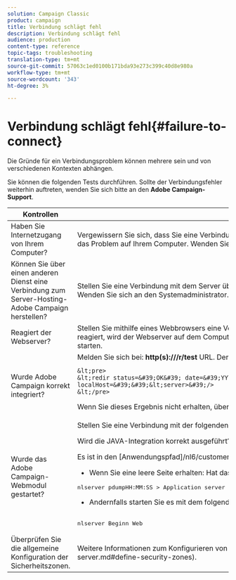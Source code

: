 ```yaml
---
solution: Campaign Classic
product: campaign
title: Verbindung schlägt fehl
description: Verbindung schlägt fehl
audience: production
content-type: reference
topic-tags: troubleshooting
translation-type: tm+mt
source-git-commit: 57063c1ed0100b171bda93e273c399c40d8e980a
workflow-type: tm+mt
source-wordcount: '343'
ht-degree: 3%

---
```



# Verbindung schlägt fehl{#failure-to-connect}

Die Gründe für ein Verbindungsproblem können mehrere sein und von verschiedenen Kontexten abhängen.

Sie können die folgenden Tests durchführen. Sollte der Verbindungsfehler weiterhin auftreten, wenden Sie sich bitte an den **Adobe Campaign-Support**.



<table> 
 <thead> 
  <tr> 
   <th>Kontrollen<br /> </th> 
   <th>Lösung<br /> </th> 
  </tr> 
 </thead> 
 <tbody> 
  <tr> 
   <td>Haben Sie Internetzugang von Ihrem Computer?</td> 
   <td>Vergewissern Sie sich, dass Sie eine Verbindung zu Websites im Internet herstellen können (z. B.). Wenn Sie keine Verbindung herstellen können, liegt das Problem auf Ihrem Computer. Wenden Sie sich an Ihren Systemadministrator.</td>
  </tr>
  <tr> 
   <td>Können Sie über einen anderen Dienst eine Verbindung zum Server-Hosting-Adobe Campaign herstellen?</td> 
   <td>Stellen Sie eine Verbindung mit dem Server über SSH oder auf andere Weise her. Wenn dies nicht möglich ist, liegt ein Problem mit Ihrer Host-Firma vor. Wenden Sie sich an den Systemadministrator.</td>
  </tr>
  <tr> 
   <td>Reagiert der Webserver?</td> 
   <td>Stellen Sie mithilfe eines Webbrowsers eine Verbindung mit der Adobe Campaign-Server-Zugriffs-URL her: <b>http(s):// &lt;urlserver&gt;</b>. Wenn er nicht reagiert, wird der Webserver auf dem Computer angehalten. Wenden Sie sich an den Systemadministrator Ihrer Host-Firma, um den Dienst neu zu starten.</td>
  </tr>
  <tr> 
   <td>Wurde Adobe Campaign korrekt integriert?</td> 
   <td>Melden Sie sich bei: <b>http(s):///r/test</b> URL. Der Server sollte die folgende Art von Meldung zurückgeben:

    &lt;pre>
    &lt;redir status=&#39;OK&#39; date=&#39;YYYY/MM/DD HH:MM:SS&#39; build=&#39;XXXX&#39; host=&#39;&lt;hostname>&#39; localHost=&#39;&#39;&lt;server>&#39;/>
    &lt;/pre>
Wenn Sie dieses Ergebnis nicht erhalten, überprüfen Sie Ihre Webserverkonfiguration, ob diese Integration berücksichtigt wird.</td>
</tr>
  <tr> 
   <td>Wurde das Adobe Campaign-Webmodul gestartet?</td> 
   <td>Stellen Sie eine Verbindung mit der folgenden URL her: <b>http(s)://&gt;URLSERVER&lt;/nl/jsp/logon.jsp</b>* Wenn Sie einen Tomcat Java-Fehler erhalten:

Wird die JAVA-Integration korrekt ausgeführt? Adobe Campaign erfordert ein SUN-JDK.

Es ist in den [Anwendungspfad]/nl6/customer.sh integriert.

* Wenn Sie eine leere Seite erhalten:
Hat das Adobe Campaign-Webmodul gestartet? Sie sollten Folgendes erhalten:

<pre>
nlserver pdumpHH:MM:SS &gt; Application server for Adobe Campaign Classic (7.X YY.R build XXX@SHA1) of DD/MM/YYYY[..]web@default (27515) - 55.2 Mb[...]
</pre>
* Andernfalls starten Sie es mit dem folgenden Befehl neu:

<pre>        
nlserver Beginn Web
</pre>
</td>
</tr>
  <tr>
  	<td>Überprüfen Sie die allgemeine Konfiguration der Sicherheitszonen.</td>
  	<td>Weitere Informationen zum Konfigurieren von Sicherheitszonen finden Sie in [diesem Abschnitt](../../installation/using/configuring-campaign-server.md#define-security-zones).</td>
  </tr>
 </tbody> 
</table>
